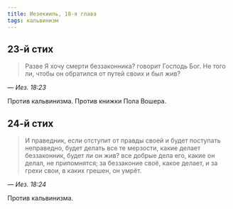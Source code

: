```yaml
---
title: Иезекииль, 18-я глава
tags: кальвинизм
---
```


## 23-й стих

> Разве Я хочу смерти беззаконника? говорит Господь Бог. Не того ли, чтобы он обратился от путей своих и был жив?

— <cite>Иез.&nbsp;18:23</cite>

Против кальвинизма. Против книжки Пола Вошера.

## 24-й стих

> И праведник, если отступит от правды своей и будет поступать неправедно, будет делать все те мерзости, какие делает беззаконник,
> будет ли он жив? все добрые дела его, какие он делал, не припомнятся; за беззаконие своё, какое делает, и за грехи свои, в каких грешен,
> он умрёт.

— <cite>Иез.&nbsp;18:24</cite>

Против кальвинизма.
